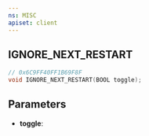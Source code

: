 ```yaml
---
ns: MISC
apiset: client
---
```

## IGNORE_NEXT_RESTART

```c
// 0x6C9FF40FF1B69F8F
void IGNORE_NEXT_RESTART(BOOL toggle);
```


## Parameters
* **toggle**:



